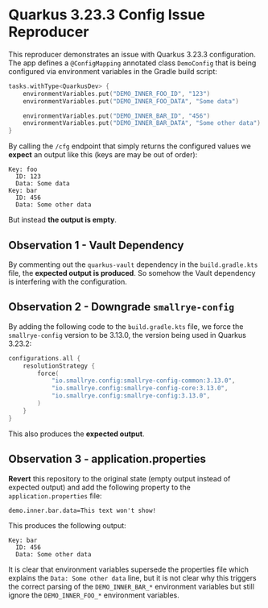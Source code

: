 # Quarkus 3.23.3 Config Issue Reproducer

This reproducer demonstrates an issue with Quarkus 3.23.3 configuration.
The app defines a `@ConfigMapping` annotated class `DemoConfig` that is being configured via environment variables in the Gradle build script:

```kotlin
tasks.withType<QuarkusDev> {
    environmentVariables.put("DEMO_INNER_FOO_ID", "123")
    environmentVariables.put("DEMO_INNER_FOO_DATA", "Some data")

    environmentVariables.put("DEMO_INNER_BAR_ID", "456")
    environmentVariables.put("DEMO_INNER_BAR_DATA", "Some other data")
}
```

By calling the `/cfg` endpoint that simply returns the configured values we **expect** an output like this (keys are may be out of order):

```
Key: foo
  ID: 123
  Data: Some data
Key: bar
  ID: 456
  Data: Some other data
```

But instead **the output is empty**.

## Observation 1 - Vault Dependency

By commenting out the `quarkus-vault` dependency in the `build.gradle.kts` file, the **expected output is produced**. So somehow the Vault dependency is interfering with the configuration.

## Observation 2 - Downgrade `smallrye-config`

By adding the following code to the `build.gradle.kts` file, we force the `smallrye-config` version to be 3.13.0, the version being used in Quarkus 3.23.2:

```kotlin
configurations.all {
    resolutionStrategy {
        force(
            "io.smallrye.config:smallrye-config-common:3.13.0",
            "io.smallrye.config:smallrye-config-core:3.13.0",
            "io.smallrye.config:smallrye-config:3.13.0",
        )
    }
}
```

This also produces the **expected output**.

## Observation 3 - application.properties

**Revert** this repository to the original state (empty output instead of expected output) and add the following property to the `application.properties` file:

```properties
demo.inner.bar.data=This text won't show!
```

This produces the following output:

```
Key: bar
  ID: 456
  Data: Some other data
```

It is clear that environment variables supersede the properties file which explains the `Data: Some other data` line, but it is not clear why this triggers the correct parsing of the `DEMO_INNER_BAR_*` environment variables but still ignore the `DEMO_INNER_FOO_*` environment variables.
